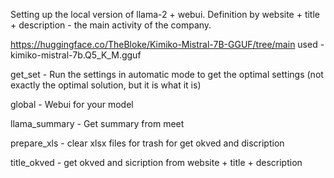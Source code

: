 Setting up the local version of llama-2 + webui. Definition by website + title + description - the main activity of the company.

https://huggingface.co/TheBloke/Kimiko-Mistral-7B-GGUF/tree/main used - kimiko-mistral-7b.Q5_K_M.gguf

get_set - Run the settings in automatic mode to get the optimal settings (not exactly the optimal solution, but it is what it is)

global - Webui for your model

llama_summary - Get summary from meet

prepare_xls - clear xlsx files for trash for get okved and discription

title_okved - get okved and sicription from website + title + description
